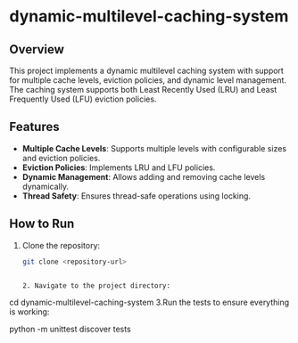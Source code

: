 # dynamic-multilevel-caching-system

## Overview
This project implements a dynamic multilevel caching system with support for multiple cache levels, eviction policies, and dynamic level management. The caching system supports both Least Recently Used (LRU) and Least Frequently Used (LFU) eviction policies.

## Features
- **Multiple Cache Levels**: Supports multiple levels with configurable sizes and eviction policies.
- **Eviction Policies**: Implements LRU and LFU policies.
- **Dynamic Management**: Allows adding and removing cache levels dynamically.
- **Thread Safety**: Ensures thread-safe operations using locking.

## How to Run
1. Clone the repository:
   ```bash
   git clone <repository-url>


   2. Navigate to the project directory:

cd dynamic-multilevel-caching-system
   3.Run the tests to ensure everything is working:

python -m unittest discover tests